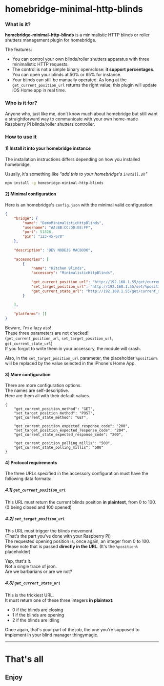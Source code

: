 # homebridge-minimal-http-blinds

### What is it?

**homebridge-minimal-http-blinds** is a minimalistic HTTP blinds or roller shutters management plugin for homebridge.

The features:
- You can control your own blinds/roller shutters apparatus with three minimalistic HTTP requests.
- The control is not a simple binary open/close: **it support percentages**. You can open your blinds at 50% or 65% for instance.
- Your blinds can still be manually operated. As long at the `get_current_position_url` returns the right value, this plugin will update iOS Home app in real time.

### Who is it for?

Anyone who, just like me, don't know much about homebridge
but still want a straightforward way to communicate with your own home-made Raspberry Pi blinds/roller shutters controller.

### How to use it

#### 1] Install it into your homebridge instance

The installation instructions differs depending on how you installed homebridge.

Usually, it's something like _"add this to your homebridge's `install.sh`"_
````bash
npm install -g homebridge-minimal-http-blinds
````

#### 2] Minimal configuration

Here is an homebridge's `config.json` with the minimal valid configuration:

````json
{
    "bridge": {
        "name": "DemoMinimalisticHttpBlinds",
        "username": "AA:BB:CC:DD:EE:FF",
        "port": 51826,
        "pin": "123-45-678"
    },
  
    "description": "DEV NODEJS MACBOOK",
  
    "accessories": [
        {
            "name": "Kitchen Blinds",
            "accessory": "MinimalisticHttpBlinds",
  
            "get_current_position_url": "http://192.168.1.55/get/current_position/",
            "set_target_position_url": "http://192.168.1.55/set/%position%",
            "get_current_state_url": "http://192.168.1.55/get/current_state/"
        }
  
    ],
  
    "platforms": []
}
````

Beware, I'm a lazy ass!  
These three parameters are not checked!  
(`get_current_position_url`, `set_target_position_url`, `get_current_state_url`)  
If you forgot to write them in your accessory, the module will crash.

Also, in the `set_target_position_url` parameter, the placeholder `%position%` will be replaced by the value selected in the iPhone's Home App. 

#### 3] More configuration

There are more configuration options.  
The names are self-descriptive.  
Here are them all with their default values.

````
{
    "get_current_position_method": "GET",
    "set_target_position_method": "POST",
    "get_current_state_method": "GET",
    
    "get_current_position_expected_response_code": "200",
    "set_target_position_expected_response_code": "204",
    "get_current_state_expected_response_code": "200",
    
    "get_current_position_polling_millis": "500",
    "get_current_state_polling_millis": "500"
}
````

#### 4] Protocol requirements

The three URLs specified in the accessory configuration must have the following data formats:

##### 4.1] `get_current_position_url`

This URL must return the current blinds position **in plaintext**, from 0 to 100.  
(0 being closed and 100 opened)

##### 4.2] `set_target_position_url`

This URL must trigger the blinds movement.  
(That's the part you've done with your Raspberry Pi)  
The requested opening position is, once again, an integer from 0 to 100.
Please note that is passed **directly in the URL**. (It's the `%position%` placeholder)  

Yep, that's it.  
Not a single trace of json.  
Are we barbarians or are we not?    


##### 4.3] `get_current_state_url`

This is the trickiest URL.  
It must return one of these three integers **in plaintext**:
- 0 if the blinds are closing
- 1 if the blinds are opening
- 2 if the blinds are idling

Once again, that's your part of the job, the one you're supposed to implement in your blind manager thingymagic.

________________________________________

# That's all

## Enjoy
